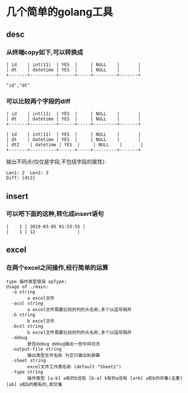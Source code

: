 # 几个简单的golang工具

## desc 
### 从终端copy如下,可以转换成

```
| id    | int(11)  | YES  |     | NULL    |       |
| dt    | datetime | YES  |     | NULL    |       |
+-------+----------+------+-----+---------+-------+
```

```
"id","dt"
```

### 可以比较两个字段的diff

```
| id    | int(11)  | YES  |     | NULL    |       |
| dt    | datetime | YES  |     | NULL    |       |
+-------+----------+------+-----+---------+-------+
```

```
| id    | int(11)  | YES  |     | NULL    |       |
| dt    | datetime | YES  |     | NULL    |       |
| dt2    | datetime | YES  |     | NULL    |       |
+-------+----------+------+-----+---------+-------+
```

输出不同点(仅仅是字段,不包括字段的属性):

```
Len1: 2  Len2: 3
Diff: [dt2]
```

## insert
### 可以吧下面的这种,转化成insert语句

```
|    1 | 2019-03-05 01:53:55 |
|    1 | 12                |
```

## excel

### 在两个excel之间操作,经行简单的运算
```
type 操作类型错误 opType:
Usage of ./main:
  -a string
    	a excel文件
  -acol string
    	a excel文件需要比较的列的头名称,多个以逗号隔开
  -b string
    	b excel文件
  -bcol string
    	b excel文件需要比较的列的头名称,多个以逗号隔开
  -debug
    	是否debug debug输出一些中间日志
  -output-file string
    	输出类型文件名称 为空只输出到屏幕
  -sheet string
    	excel文件工作表名称 (default "Sheet1")
  -type string
    	操作类型 [a-b] a有的b没有 [b-a] b有的a没有 [a+b] a和b的并集(去重) [ab] a和b的都有的,即交集
```		